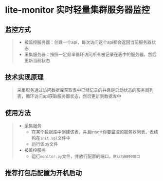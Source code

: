 # lite-monitor 实时轻量集群服务器监控
## 监控方式
> - 被监控服务器：创建一个api，每次访问这个api都会返回当前服务器状态
> - 采集服务器：按照一定频率循环访问所有被记录在表中的服务器，然后更新当前状态
## 技术实现原理
> 采集服务通过访问数据库获取表中已经记录的并且是启动状态的服务器列表，循环访问api获取服务器状态，然后更新到数据库中
## 使用方法
> - 采集服务
>   - 在某个数据库中创建该表，并且insert你要监控的服务器列表，表结构在`init.sql`文件中
>   - 运行该py文件
> - 被监控服务
>   - 运行`monitor.py`文件，并放行配置的端口，`默认为8090端口`
## 推荐打包后配置为开机启动
